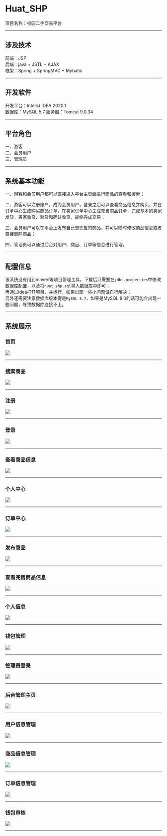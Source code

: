 # Huat_SHP
项目名称：校园二手交易平台
***
## 涉及技术
前端：JSP  
后端：java + JSTL + AJAX  
框架：Spring + SpringMVC + Mybatis  
***
## 开发软件
开发平台：IntelliJ IDEA 2020.1  
数据库：MySQL 5.7
服务器：Tomcat 9.0.34
***
## 平台角色
一、游客  
二、会员用户  
三、管理员  
***
## 系统基本功能
一、游客和会员用户都可以直接进入平台主页面进行商品的查看和搜索；  
  
二、游客可以注册账户，成为会员用户，登录之后可以查看商品信息并购买，并在订单中心生成购买商品订单，在卖家订单中心生成兜售商品订单，完成基本的卖家发货，买家收货、验货和确认收货，最终完成交易；  
  
三、会员用户可以在平台上发布自己想兜售的商品，并可以随时修改商品信息或者直接删除商品；  
  
四、管理员可以通过后台对用户、商品、订单等信息进行管理。  
***
## 配置信息
该系统没有用到maven等项目管理工具，下载后只需要在`jdbc.properties`中修改数据库配置，以及将`huat_shp.sql`导入数据库中即可；  
再通过idea打开项目，并运行，如果出现一些小问题请自行解决；  
另外还需要注意数据库版本得是`MySQL 5.7`，如果是MySQL 8.0的话可能会出现一些问题，导致数据库连接不上。
***
## 系统展示
### 首页
![](https://github.com/Lizesang/picture/raw/master/Huat_SHP/首页.png)
***
### 搜索商品
![](https://github.com/Lizesang/picture/raw/master/Huat_SHP/搜索商品.png)
***
### 注册
![](https://github.com/Lizesang/picture/raw/master/Huat_SHP/注册.png)
***
### 登录
![](https://github.com/Lizesang/picture/raw/master/Huat_SHP/登录.png)
***
### 查看商品信息
![](https://github.com/Lizesang/picture/raw/master/Huat_SHP/查看商品信息.png)
***
### 个人中心
![](https://github.com/Lizesang/picture/raw/master/Huat_SHP/个人中心.png)
***
### 订单中心
![](https://github.com/Lizesang/picture/raw/master/Huat_SHP/订单中心.png)
***
### 发布商品
![](https://github.com/Lizesang/picture/raw/master/Huat_SHP/发布商品.png)
***
### 查看兜售商品信息
![](https://github.com/Lizesang/picture/raw/master/Huat_SHP/查看兜售商品信息.png)
***
### 个人信息
![](https://github.com/Lizesang/picture/raw/master/Huat_SHP/个人信息.png)
***
### 钱包管理
![](https://github.com/Lizesang/picture/raw/master/Huat_SHP/钱包管理.png)
***
### 管理员登录
![](https://github.com/Lizesang/picture/raw/master/Huat_SHP/管理员登录.png)
***
### 后台管理主页
![](https://github.com/Lizesang/picture/raw/master/Huat_SHP/后台管理主页.png)
***
### 用户信息管理
![](https://github.com/Lizesang/picture/raw/master/Huat_SHP/用户信息管理.png)
***
### 商品信息管理
![](https://github.com/Lizesang/picture/raw/master/Huat_SHP/商品信息管理.png)
***
### 订单信息管理
![](https://github.com/Lizesang/picture/raw/master/Huat_SHP/订单信息管理.png)
***
### 钱包审核
![](https://github.com/Lizesang/picture/raw/master/Huat_SHP/钱包审核.png)
***
